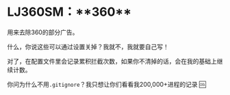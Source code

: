 # LJ360SM：\*\*360\*\*

用来去除360的部分广告。

什么，你说这些可以通过设置关掉？我就不，我就要自己写！

对了，在配置文件里会记录累积拦截次数，如果你不清掉的话，会在我的基础上继续计数。

你问为什么不用`.gitignore`？我只想让你们看看我200,000+进程的记录 :cool:
